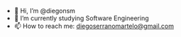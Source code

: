 - 👋 Hi, I’m @diegonsm
- 🌱 I’m currently studying Software Engineering
- 📫 How to reach me: diegoserranomartelo@gmail.com

<!---
diegonsm/diegonsm is a ✨ special ✨ repository because its `README.md` (this file) appears on your GitHub profile.
You can click the Preview link to take a look at your changes.
--->
